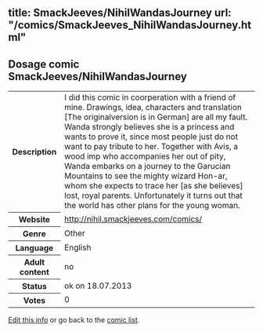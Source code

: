 title: SmackJeeves/NihilWandasJourney
url: "/comics/SmackJeeves_NihilWandasJourney.html"
---
Dosage comic SmackJeeves/NihilWandasJourney
-----------------------------------------

<p id="msg"></p>
<script type="text/javascript">
if (window.location.search === '?edit_info_mail=sent_ok') {
  var elem = document.getElementById("msg");
  elem.innerHTML = 'Edited information sucessfully sent for review, which is usually done daily. Thanks!';
  elem.className = 'ok';
}
</script>
<table class="comicinfo">
<tr>
<th>Description</th><td>I did this comic in coorperation with a friend of mine. Drawings, idea, characters and translation [The originalversion is in German] are all my fault. Wanda strongly believes she is a princess and wants to prove it, since most people just do not want to pay tribute to her. Together with Avis, a wood imp who accompanies her out of pity, Wanda embarks on a journey to the Garucian Mountains to see the mighty wizard Hon-ar, whom she expects to trace her [as she believes] lost, royal parents. Unfortunately it turns out that the world has other plans for the young woman.</td>
</tr>
<tr>
<th>Website</th><td><a href="http://nihil.smackjeeves.com/comics/">http://nihil.smackjeeves.com/comics/</a></td>
</tr>
<tr>
<th>Genre</th><td>Other</td>
</tr>
<tr>
<th>Language</th><td>English</td>
</tr>
<tr>
<th>Adult content</th><td>no</td>
</tr>
<tr>
<th>Status</th><td>ok on 18.07.2013</td>
</tr>
<tr>
<th>Votes</th><td>0</td>
</tr>
</table>

[Edit this info](SmackJeeves_NihilWandasJourney_edit.html) or go back to the [comic list](../comic-index.html).
